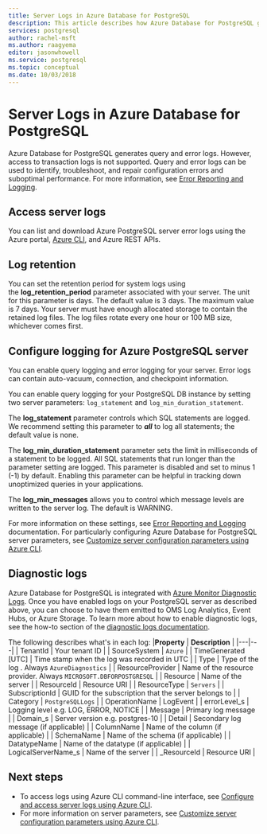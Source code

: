 ```yaml
---
title: Server Logs in Azure Database for PostgreSQL
description: This article describes how Azure Database for PostgreSQL generates query and error logs, and how log retention is configured.
services: postgresql
author: rachel-msft
ms.author: raagyema
editor: jasonwhowell
ms.service: postgresql
ms.topic: conceptual
ms.date: 10/03/2018
---
```

# Server Logs in Azure Database for PostgreSQL 
Azure Database for PostgreSQL generates query and error logs. However, access to transaction logs is not supported. Query and error logs can be used to identify, troubleshoot, and repair configuration errors and suboptimal performance. For more information, see [Error Reporting and Logging](https://www.postgresql.org/docs/current/static/runtime-config-logging.html).

## Access server logs
You can list and download Azure PostgreSQL server error logs using the Azure portal, [Azure CLI](howto-configure-server-logs-using-cli.md), and Azure REST APIs.

## Log retention
You can set the retention period for system logs using the **log\_retention\_period** parameter associated with your server. The unit for this parameter is days. The default value is 3 days. The maximum value is 7 days. Your server must have enough allocated storage to contain the retained log files.
The log files rotate every one hour or 100 MB size, whichever comes first.

## Configure logging for Azure PostgreSQL server
You can enable query logging and error logging for your server. Error logs can contain auto-vacuum, connection, and checkpoint information.

You can enable query logging for your PostgreSQL DB instance by setting two server parameters: `log_statement` and `log_min_duration_statement`.

The **log\_statement** parameter controls which SQL statements are logged. We recommend setting this parameter to ***all*** to log all statements; the default value is none.

The **log\_min\_duration\_statement** parameter sets the limit in milliseconds of a statement to be logged. All SQL statements that run longer than the parameter setting are logged. This parameter is disabled and set to minus 1 (-1) by default. Enabling this parameter can be helpful in tracking down unoptimized queries in your applications.

The **log\_min\_messages** allows you to control which message levels are written to the server log. The default is WARNING. 

For more information on these settings, see [Error Reporting and Logging](https://www.postgresql.org/docs/9.6/static/runtime-config-logging.html) documentation. For particularly configuring Azure Database for PostgreSQL server parameters, see [Customize server configuration parameters using Azure CLI](howto-configure-server-parameters-using-cli.md).

## Diagnostic logs
Azure Database for PostgreSQL is integrated with [Azure Monitor Diagnostic Logs](../monitoring-and-diagnostics/monitoring-overview-of-diagnostic-logs.md). Once you have enabled logs on your PostgreSQL server as described above, you can choose to have them emitted to OMS Log Analytics, Event Hubs, or Azure Storage. To learn more about how to enable diagnostic logs, see the how-to section of the [diagnostic logs documentation](../monitoring-and-diagnostics/monitoring-overview-of-diagnostic-logs.md).

The following describes what's in each log:
|**Property** | **Description** |
|---|---|
| TenantId | Your tenant ID |
| SourceSystem | `Azure` |
| TimeGenerated [UTC] | Time stamp when the log was recorded in UTC |
| Type | Type of the log . Always `AzureDiagnostics` |
| ResourceProvider | Name of the resource provider. Always `MICROSOFT.DBFORPOSTGRESQL` |
| Resource | Name of the server |
| ResourceId | Resource URI |
| ResourceType | `Servers` |
| SubscriptionId | GUID for the subscription that the server belongs to |
| Category | `PostgreSQLLogs` |
| OperationName | LogEvent |
| errorLevel_s | Logging level e.g. LOG, ERROR, NOTICE |
| Message | Primary log message | 
| Domain_s | Server version e.g. postgres-10 |
| Detail | Secondary log message (if applicable) |
| ColumnName | Name of the column (if applicable) |
| SchemaName | Name of the schema (if applicable) |
| DatatypeName | Name of the datatype (if applicable) |
| LogicalServerName_s | Name of the server | 
| _ResourceId | Resource URI |

## Next steps
- To access logs using Azure CLI command-line interface, see [Configure and access server logs using Azure CLI](howto-configure-server-logs-using-cli.md).
- For more information on server parameters, see [Customize server configuration parameters using Azure CLI](howto-configure-server-parameters-using-cli.md).
